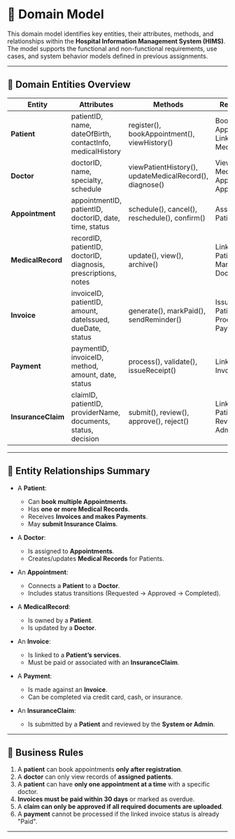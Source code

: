 
# 🧩 Domain Model

This domain model identifies key entities, their attributes, methods, and relationships within the **Hospital Information Management System (HIMS)**. The model supports the functional and non-functional requirements, use cases, and system behavior models defined in previous assignments.

---

## 📘 Domain Entities Overview

| **Entity**        | **Attributes**                                                                 | **Methods**                                                  | **Relationships**                          |
|------------------|---------------------------------------------------------------------------------|--------------------------------------------------------------|--------------------------------------------|
| **Patient**       | patientID, name, dateOfBirth, contactInfo, medicalHistory                      | register(), bookAppointment(), viewHistory()                 | Books Appointments, Linked to MedicalRecord |
| **Doctor**        | doctorID, name, specialty, schedule                                             | viewPatientHistory(), updateMedicalRecord(), diagnose()      | Views/Updates MedicalRecords, Approves Appointments |
| **Appointment**   | appointmentID, patientID, doctorID, date, time, status                          | schedule(), cancel(), reschedule(), confirm()                | Associated with Patient & Doctor           |
| **MedicalRecord** | recordID, patientID, doctorID, diagnosis, prescriptions, notes                  | update(), view(), archive()                                  | Linked to Patient, Managed by Doctor       |
| **Invoice**       | invoiceID, patientID, amount, dateIssued, dueDate, status                       | generate(), markPaid(), sendReminder()                       | Issued to Patient, Processed via Payment   |
| **Payment**       | paymentID, invoiceID, method, amount, date, status                              | process(), validate(), issueReceipt()                        | Linked to Invoice                          |
| **InsuranceClaim**| claimID, patientID, providerName, documents, status, decision                   | submit(), review(), approve(), reject()                      | Linked to Patient, Reviewed by Admin       |

---

## 🔗 Entity Relationships Summary

- A **Patient**:
  - Can **book multiple Appointments**.
  - Has **one or more Medical Records**.
  - Receives **Invoices and makes Payments**.
  - May **submit Insurance Claims**.

- A **Doctor**:
  - Is assigned to **Appointments**.
  - Creates/updates **Medical Records** for Patients.

- An **Appointment**:
  - Connects a **Patient** to a **Doctor**.
  - Includes status transitions (Requested → Approved → Completed).

- A **MedicalRecord**:
  - Is owned by a **Patient**.
  - Is updated by a **Doctor**.

- An **Invoice**:
  - Is linked to a **Patient’s services**.
  - Must be paid or associated with an **InsuranceClaim**.

- A **Payment**:
  - Is made against an **Invoice**.
  - Can be completed via credit card, cash, or insurance.

- An **InsuranceClaim**:
  - Is submitted by a **Patient** and reviewed by the **System or Admin**.

---

## 📜 Business Rules

1. A **patient** can book appointments **only after registration**.
2. A **doctor** can only view records of **assigned patients**.
3. A **patient** can have **only one appointment at a time** with a specific doctor.
4. **Invoices must be paid within 30 days** or marked as overdue.
5. A **claim can only be approved if all required documents are uploaded**.
6. A **payment** cannot be processed if the linked invoice status is already "Paid".

---

